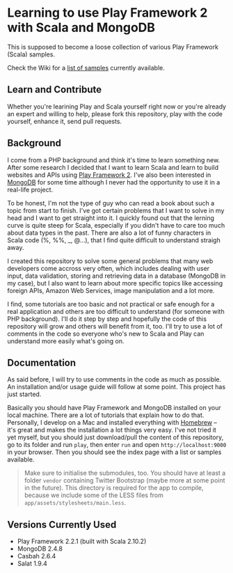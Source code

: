 # Learning to use Play Framework 2 with Scala and MongoDB

This is supposed to become a loose collection of various Play Framework (Scala) samples.

Check the Wiki for a [list of samples](https://github.com/Manc/play-samples/wiki) currently available.


## Learn and Contribute

Whether you're learining Play and Scala yourself right now or you're already an expert and willing to help, please fork this repository, play with the code yourself, enhance it, send pull requests.


## Background

I come from a PHP background and think it's time to learn something new. After some research I decided that I want to learn Scala and learn to build websites and APIs using [Play Framework 2](http://www.playframework.com/). I've also been interested in [MongoDB](http://www.mongodb.org/) for some time although I never had the opportunity to use it in a real-life project.

To be honest, I'm not the type of guy who can read a book about such a topic from start to finish. I've got certain problems that I want to solve in my head and I want to get straight into it. I quickly found out that the lerning curve is quite steep for Scala, especially if you didn't have to care too much about data types in the past. There are also a lot of funny characters in Scala code (%, %%, _, @…), that I find quite difficult to understand straigh away.

I created this repository to solve some general problems that many web developers come accross very often, which includes dealing with user input, data validation, storing and retrieving data in a database (MongoDB in my case), but I also want to learn about more specific topics like accessing foreign APIs, Amazon Web Services, image manipulation and a lot more.

I find, some tutorials are too basic and not practical or safe enough for a real application and others are too difficult to understand (for someone with PHP background). I'll do it step by step and hopefully the code of this repository will grow and others will benefit from it, too. I'll try to use a lot of comments in the code so everyone who's new to Scala and Play can understand more easily what's going on.


## Documentation

As said before, I will try to use comments in the code as much as possible. An installation and/or usage guide will follow at some point. This project has just started.

Basically you should have Play Framework and MongoDB installed on your local machine. There are a lot of tutorials that explain how to do that. Personally, I develop on a Mac and installed everything with [Homebrew](http://brew.sh/) – it's great and makes the installation a lot things very easy. I've not tried it yet myself, but you should just download/pull the content of this repository, go to its folder and run `play`, then enter `run` and open `http://localhost:9000` in your browser. Then you should see the index page with a list or samples available.

> Make sure to initialise the submodules, too. You should have at least a folder `vendor` containing Twitter Bootstrap (maybe more at some point in the future). This directory is required for the app to compile, because we include some of the LESS files from `app/assets/stylesheets/main.less`.


## Versions Currently Used

* Play Framework 2.2.1 (built with Scala 2.10.2)
* MongoDB 2.4.8
* Casbah 2.6.4
* Salat 1.9.4
